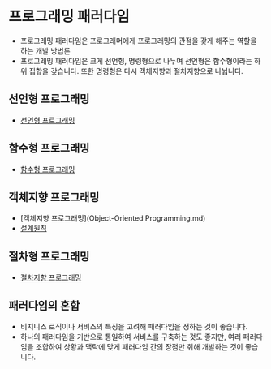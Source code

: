 프로그래밍 패러다임
=
- 프로그래밍 패러다임은 프로그래머에게 프로그래밍의 관점을 갖게 해주는 역할을 하는 개발 방법론
- 프로그래밍 패러다임은 크게 선언형, 명령형으로 나누며 선언형은 함수형이라는 하위 집합을 갖습니다. 또한 명령형은 다시 객체지향과 절차지향으로 나뉩니다.

선언형 프로그래밍
-
- [선언형 프로그래밍](DeclarativeProgramming.md)

함수형 프로그래밍
-
- [함수형 프로그래밍](DeclarativeProgramming.md)

객체지향 프로그래밍
-
- [객체지향 프로그래밍](Object-Oriented Programming.md)
- [설계원칙](SOLID.md)

절차형 프로그래밍
-
- [절차지향 프로그래밍](ProceduralProgramming.md)

패러다임의 혼합
-
- 비지니스 로직이나 서비스의 특징을 고려해 패러다임을 정하는 것이 좋습니다.
- 하나의 패러다임을 기반으로 통일하여 서비스를 구축하는 것도 좋지만, 여러 패러다임을 조합하여 상황과 맥락에 맞게 패러다임 간의 장점만 취해 개발하는 것이 좋습니다.
